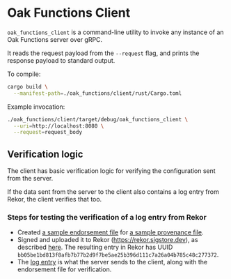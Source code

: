 # Oak Functions Client

`oak_functions_client` is a command-line utility to invoke any instance of an
Oak Functions server over gRPC.

It reads the request payload from the `--request` flag, and prints the response
payload to standard output.

To compile:

```sh
cargo build \
  --manifest-path=./oak_functions/client/rust/Cargo.toml
```

Example invocation:

```sh
./oak_functions/client/target/debug/oak_functions_client \
  --uri=http://localhost:8080 \
  --request=request_body
```

## Verification logic

The client has basic verification logic for verifying the configuration sent
from the server.

If the data sent from the server to the client also contains a log entry from
Rekor, the client verifies that too.

### Steps for testing the verification of a log entry from Rekor

- Created
  [a sample endorsement file](oak_functions/client/rust/testdata/endorsement.json)
  for
  [a sample provenance file](https://github.com/project-oak/transparent-release/blob/main/testdata/provenances/15dc16c42a4ac9ed77f337a4a3065a63e444c29c18c8cf69d6a6b4ae678dca5c.json).
- Signed and uploaded it to Rekor (https://rekor.sigstore.dev), as described
  [here](https://github.com/sigstore/rekor/blob/main/types.md#pkixx509). The
  resulting entry in Rekor has UUID
  `bb05be1bd813f8afb7b77b2d9f7be5ae25b396d111c7a26a04b785c48c277372`.
- The
  [log entry](https://rekor.sigstore.dev/api/v1/log/entries/bb05be1bd813f8afb7b77b2d9f7be5ae25b396d111c7a26a04b785c48c277372)
  is what the server sends to the client, along with the endorsement file for
  verification.
